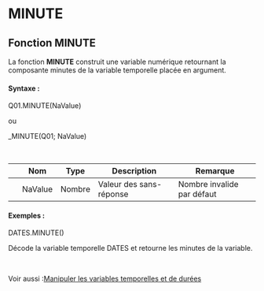 # MINUTE

## Fonction MINUTE

La fonction **MINUTE** construit une variable numérique retournant la composante minutes de la variable temporelle placée en argument.

#### Syntaxe :&nbsp;

Q01.MINUTE(NaValue)

ou

\_MINUTE(Q01; NaValue)

&nbsp;

| &nbsp; | **Nom** |**Type**|**Description**|**Remarque** |
| --- | --- | --- | --- | --- |
| &nbsp; | NaValue | Nombre | Valeur des sans-réponse | Nombre invalide par défaut |


#### Exemples :

DATES.MINUTE()

Décode la variable temporelle DATES et retourne les minutes de la variable.

&nbsp;

Voir aussi :[Manipuler les variables temporelles et de durées](<Manipulerlesvariablestemporelle1.md>)